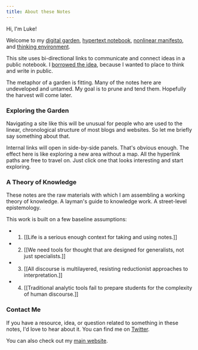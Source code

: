 ```yaml
---
title: About these Notes
---
```

Hi, I'm Luke!

Welcome to my [digital garden](https://maggieappleton.com/garden-history), [hypertext notebook](https://scalingsynthesis.com/Q-What-is-a-hypertext-notebook/), [nonlinear manifesto](https://robhaisfield.com/notes/writing-in-hypertext), and [thinking environment](https://notes.andymatuschak.org/About_these_notes).

This site uses bi-directional links to communicate and connect ideas in a public notebook. I [borrowed the idea](https://notes.andymatuschak.org/About_these_notes), because I wanted to place to think and write in public.

The metaphor of a garden is fitting. Many of the notes here are undeveloped and untamed. My goal is to prune and tend them. Hopefully the harvest will come later.

### Exploring the Garden

Navigating a site like this will be unusual for people who are used to the linear, chronological structure of most blogs and websites. So let me briefly say something about that.

Internal links will open in side-by-side panels. That's obvious enough. The effect here is like exploring a new area without a map. All the hyperlink paths are free to travel on. Just click one that looks interesting and start exploring.

### A Theory of Knowledge

These notes are the raw materials with which I am assembling a working theory of knowledge. A layman's guide to knowledge work. A street-level epistemology.

This work is built on a few baseline assumptions:
- 1. [[Life is a serious enough context for taking and using notes.]]
- 2. [[We need tools for thought that are designed for generalists, not just specialists.]]
- 3. [[All discourse is multilayered, resisting reductionist approaches to interpretation.]]
- 4. [[Traditional analytic tools fail to prepare students for the complexity of human discourse.]]

### Contact Me

If you have a resource, idea, or question related to something in these notes, I'd love to hear about it. You can find me on [Twitter](https://twitter.com/lukeallenmiller).

You can also check out my [main website](https://lukemiller.site/).
